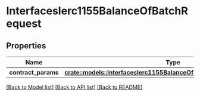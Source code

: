 # InterfacesIerc1155BalanceOfBatchRequest

## Properties

Name | Type | Description | Notes
------------ | ------------- | ------------- | -------------
**contract_params** | [**crate::models::InterfacesIerc1155BalanceOfBatchRequestContractParams**](interfaces_IERC1155_balanceOfBatch_request_contractParams.md) |  | 

[[Back to Model list]](../README.md#documentation-for-models) [[Back to API list]](../README.md#documentation-for-api-endpoints) [[Back to README]](../README.md)


